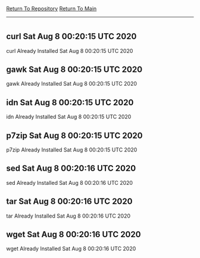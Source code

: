 [Return To Repository](https://github.com/deathbybandaid/piholeparser/)
[Return To Main](https://github.com/deathbybandaid/piholeparser/blob/master/RecentRunLogs/Mainlog.md)
____________________________________
# 
## curl Sat Aug  8 00:20:15 UTC 2020
curl Already Installed Sat Aug  8 00:20:15 UTC 2020
## gawk Sat Aug  8 00:20:15 UTC 2020
gawk Already Installed Sat Aug  8 00:20:15 UTC 2020
## idn Sat Aug  8 00:20:15 UTC 2020
idn Already Installed Sat Aug  8 00:20:15 UTC 2020
## p7zip Sat Aug  8 00:20:15 UTC 2020
p7zip Already Installed Sat Aug  8 00:20:15 UTC 2020
## sed Sat Aug  8 00:20:16 UTC 2020
sed Already Installed Sat Aug  8 00:20:16 UTC 2020
## tar Sat Aug  8 00:20:16 UTC 2020
tar Already Installed Sat Aug  8 00:20:16 UTC 2020
## wget Sat Aug  8 00:20:16 UTC 2020
wget Already Installed Sat Aug  8 00:20:16 UTC 2020
